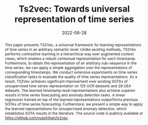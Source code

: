 ---
# Documentation: https://wowchemy.com/docs/managing-content/

title: "Ts2vec: Towards universal representation of time series"
authors: [Zhihan Yue, Yujing Wang, Juanyong Duan, Tianmeng Yang, Congrui Huang, Yunhai Tong, Bixiong Xu]
date: 2022-06-28
doi: ""

# Schedule page publish date (NOT publication's date).
publishDate: 2022-06-28

# Publication type.
# Legend: 0 = Uncategorized; 1 = Conference paper; 2 = Journal article;
# 3 = Preprint / Working Paper; 4 = Report; 5 = Book; 6 = Book section;
# 7 = Thesis; 8 = Patent
publication_types: ["1"]

# Publication name and optional abbreviated publication name.
publication: "*Proceedings of the AAAI Conference on Artificial Intelligence, 2020*"
publication_short: "*AAAI, 2020*"

abstract: "This paper presents TS2Vec, a universal framework for learning representations of time series in an arbitrary semantic level. Unlike existing methods, TS2Vec performs contrastive learning in a hierarchical way over augmented context views, which enables a robust contextual representation for each timestamp. Furthermore, to obtain the representation of an arbitrary sub-sequence in the time series, we can apply a simple aggregation over the representations of corresponding timestamps. We conduct extensive experiments on time series classification tasks to evaluate the quality of time series representations. As a result, TS2Vec achieves significant improvement over existing SOTAs of unsupervised time series representation on 125 UCR datasets and 29 UEA datasets. The learned timestamp-level representations also achieve superior results in time series forecasting and anomaly detection tasks. A linear regression trained on top of the learned representations outperforms previous SOTAs of time series forecasting. Furthermore, we present a simple way to apply the learned representations for unsupervised anomaly detection, which establishes SOTA results in the literature. The source code is publicly available at https://github.com/yuezhihan/ts2vec."

# Summary. An optional shortened abstract.
summary: ""

tags: []
categories: []
featured: true

# Custom links (optional).
#   Uncomment and edit lines below to show custom links.
links:
- name: PDF
  url: https://cdn.aaai.org/ojs/20881/20881-13-24894-1-2-20220628.pdf
  icon_pack: fas
  icon: file-pdf
- name: Code
  url: https://github.com/yuezhihan/ts2vec
  icon_pack: fab
  icon: github

url_pdf: 
url_code: 
url_dataset:
url_poster:
url_project:
url_slides:
url_source: 
url_video:

# Featured image
# To use, add an image named `featured.jpg/png` to your page's folder. 
# Focal points: Smart, Center, TopLeft, Top, TopRight, Left, Right, BottomLeft, Bottom, BottomRight.
image:
  caption: ""
  focal_point: ""
  preview_only: false

# Associated Projects (optional).
#   Associate this publication with one or more of your projects.
#   Simply enter your project's folder or file name without extension.
#   E.g. `internal-project` references `content/project/internal-project/index.md`.
#   Otherwise, set `projects: []`.
projects: []

# Slides (optional).
#   Associate this publication with Markdown slides.
#   Simply enter your slide deck's filename without extension.
#   E.g. `slides: "example"` references `content/slides/example/index.md`.
#   Otherwise, set `slides: ""`.
slides: ""
---